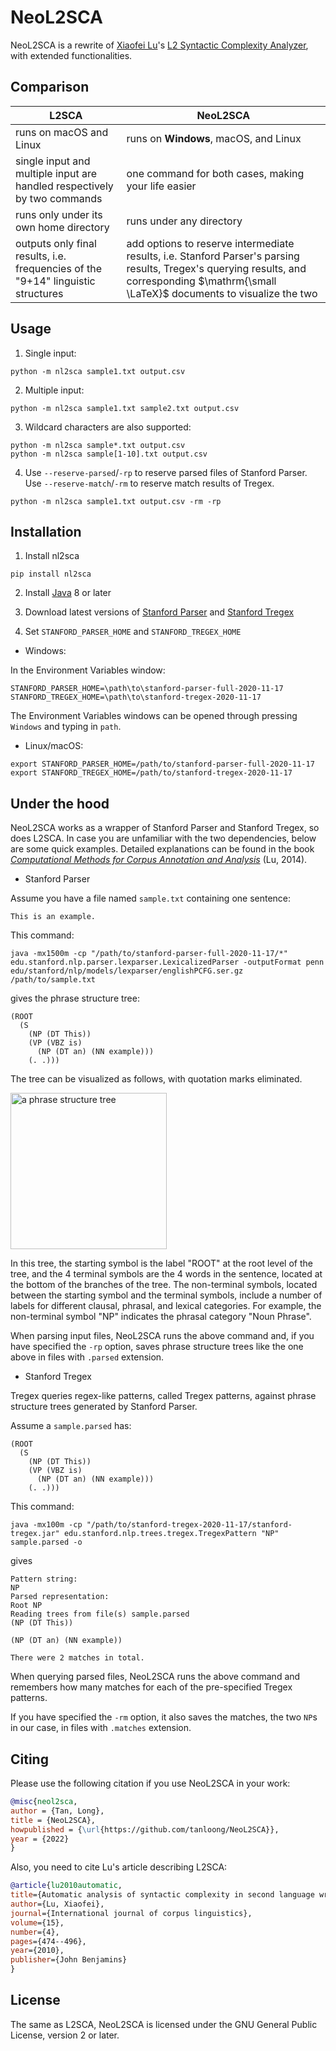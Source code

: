 NeoL2SCA
==========

NeoL2SCA is a rewrite of [Xiaofei Lu](http://personal.psu.edu/xxl13/index.html)'s [L2 Syntactic Complexity Analyzer](http://personal.psu.edu/xxl13/downloads/l2sca.html), with extended functionalities.

## Comparison

| L2SCA | NeoL2SCA |
|-|-|
| runs on macOS and Linux | runs on **Windows**, macOS, and Linux |
| single input and multiple input are handled respectively by two commands | one command for both cases, making your life easier |
| runs only under its own home directory | runs under any directory |
| outputs only final results, i.e. frequencies of the "9+14" linguistic structures | add options to reserve intermediate results, i.e. Stanford Parser's parsing results, Tregex's querying results, and corresponding $\mathrm{\small \LaTeX}$ documents to visualize the two |

## Usage

1. Single input:
```
python -m nl2sca sample1.txt output.csv
```

2. Multiple input:
```
python -m nl2sca sample1.txt sample2.txt output.csv
```

3. Wildcard characters are also supported:
```
python -m nl2sca sample*.txt output.csv
python -m nl2sca sample[1-10].txt output.csv
```

4. Use 
`--reserve-parsed`/`-rp` to reserve parsed files of Stanford Parser. Use `--reserve-match`/`-rm`
 to reserve match results of Tregex.

```
python -m nl2sca sample1.txt output.csv -rm -rp
```

## Installation

1. Install nl2sca
```
pip install nl2sca
```

2. Install [Java](https://www.java.com/en/download) 8 or later

3. Download latest versions of [Stanford Parser](https://nlp.stanford.edu/software/lex-parser.shtml#Download) and [Stanford Tregex](https://nlp.stanford.edu/software/tregex.html#Download)

4. Set `STANFORD_PARSER_HOME` and `STANFORD_TREGEX_HOME`

+ Windows:

In the Environment Variables window:

```
STANFORD_PARSER_HOME=\path\to\stanford-parser-full-2020-11-17
STANFORD_TREGEX_HOME=\path\to\stanford-tregex-2020-11-17
```

The Environment Variables windows can be opened through 
pressing `Windows` and typing in `path`.

+ Linux/macOS:

```
export STANFORD_PARSER_HOME=/path/to/stanford-parser-full-2020-11-17
export STANFORD_TREGEX_HOME=/path/to/stanford-tregex-2020-11-17
```

## Under the hood

NeoL2SCA works as a wrapper of Stanford Parser and Stanford Tregex, so does L2SCA.
In case you are unfamiliar with the two dependencies, below are some quick examples.
Detailed explanations can be found in the book [*Computational Methods for Corpus Annotation and Analysis*](https://sci-hub.wf/10.1007/978-94-017-8645-4) (Lu, 2014).

+ Stanford Parser

Assume you have a file named `sample.txt` containing one sentence:

```
This is an example.
```

This command:

```
java -mx1500m -cp "/path/to/stanford-parser-full-2020-11-17/*" edu.stanford.nlp.parser.lexparser.LexicalizedParser -outputFormat penn edu/stanford/nlp/models/lexparser/englishPCFG.ser.gz /path/to/sample.txt
```

gives the phrase structure tree:

```
(ROOT
  (S
    (NP (DT This))
    (VP (VBZ is)
      (NP (DT an) (NN example)))
    (. .)))
```

The tree can be visualized as follows, with quotation marks eliminated.

<img src="https://github.com/tanloong/NeoL2SCA/blob/master/nl2sca/src/a-phrase-structure-tree.png?raw=true" alt="a phrase structure tree" width="250">

In this tree,
the starting symbol is the label "ROOT" at the root level of the tree,
and the 4 terminal symbols are the 4 words in the sentence,
located at the bottom of the branches of the tree.
The non-terminal symbols,
located between the starting symbol and the terminal symbols,
include a number of labels for different clausal,
phrasal,
and lexical categories.
For example, the non-terminal symbol "NP" indicates the phrasal category "Noun Phrase".

When parsing input files, NeoL2SCA runs the above command and,
if you have specified the `-rp` option,
saves phrase structure trees like the one above in files with `.parsed` extension.

+ Stanford Tregex

Tregex queries regex-like patterns, called Tregex patterns,
against phrase structure trees generated by Stanford Parser.

Assume a `sample.parsed` has:

```
(ROOT
  (S
    (NP (DT This))
    (VP (VBZ is)
      (NP (DT an) (NN example)))
    (. .)))
```

This command:
```
java -mx100m -cp "/path/to/stanford-tregex-2020-11-17/stanford-tregex.jar" edu.stanford.nlp.trees.tregex.TregexPattern "NP" sample.parsed -o
```

gives

```
Pattern string:
NP
Parsed representation:
Root NP
Reading trees from file(s) sample.parsed
(NP (DT This))

(NP (DT an) (NN example))

There were 2 matches in total.
```

When querying parsed files,
NeoL2SCA runs the above command and remembers how many matches 
for each of the pre-specified Tregex patterns.

If you have specified the `-rm` option,
it also saves the matches,
the two `NP`s in our case,
in files with `.matches` extension.

<!--
The output of NeoL2SCA ...

The full download of TeX Live is quite large and time-consuming.

You can compile them online using [Overleaf](https://www.overleaf.com/project).
-->

## Citing

Please use the following citation if you use NeoL2SCA in your work:
```BibTeX
@misc{neol2sca,
author = {Tan, Long},
title = {NeoL2SCA},
howpublished = {\url{https://github.com/tanloong/NeoL2SCA}},
year = {2022}
}
```

Also, you need to cite Lu's article describing L2SCA:

```BibTeX
@article{lu2010automatic,
title={Automatic analysis of syntactic complexity in second language writing},
author={Lu, Xiaofei},
journal={International journal of corpus linguistics},
volume={15},
number={4},
pages={474--496},
year={2010},
publisher={John Benjamins}
}
```

## License
The same as L2SCA, NeoL2SCA is licensed under the GNU General Public License, version 2 or later.
